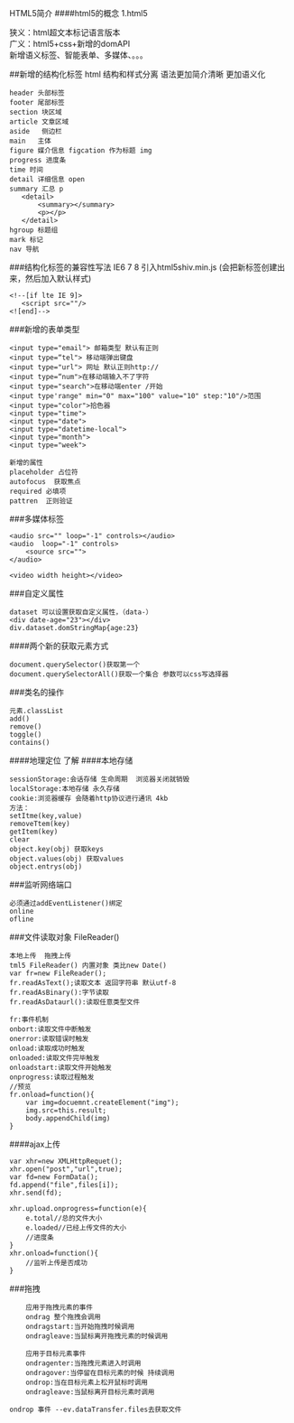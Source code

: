 HTML5简介
 ####html5的概念
 1.html5
 
 狭义：html超文本标记语言版本  
 广义：html5+css+新增的domAPI  
 新增语义标签、智能表单、多媒体、。。。  
 
 ##新增的结构化标签
 html 结构和样式分离 语法更加简介清晰 更加语义化
 ```bach
 header 头部标签
 footer 尾部标签
 section 块区域
 article 文章区域
 aside   侧边栏
 main   主体
 figure 媒介信息 figcation 作为标题 img 
 progress 进度条
 time 时间
 detail 详细信息 open 
 summary 汇总 p 
    <detail>
        <summary></summary>
        <p></p>
    </detail>
 hgroup 标题组
 mark 标记
 nav 导航
```

###结构化标签的兼容性写法
IE6 7 8 引入html5shiv.min.js (会把新标签创建出来，然后加入默认样式)
```$xslt
<!--[if lte IE 9]>
   <script src=""/>
<![end]-->
```
###新增的表单类型
```$xslt
<input type="email"> 邮箱类型 默认有正则
<input type=“tel"> 移动端弹出键盘
<input type="url"> 网址 默认正则http://
<input type=“num">在移动端输入不了字符
<input type="search">在移动端enter /开始
<input type'range" min="0" max="100" value="10" step:"10"/>范围
<input type="color">拾色器
<input type="time">
<input type="date">
<input type="datetime-local">
<input type="month">
<input type="week">

```


```$xslt
新增的属性
placeholder 占位符
autofocus  获取焦点
required 必填项
pattren  正则验证
```

###多媒体标签
```$xslt
<audio src="" loop="-1" controls></audio>
<audio  loop="-1" controls>
    <source src="">
</audio>

<video width height></video>
```

###自定义属性
```
dataset 可以设置获取自定义属性，（data-）
<div date-age="23"></div>
div.dataset.domStringMap{age:23}
```

####两个新的获取元素方式
```$xslt
document.querySelector()获取第一个
document.querySelectorAll()获取一个集合 参数可以css写选择器

```
###类名的操作
```$xslt
元素.classList
add()
remove()
toggle()
contains()
```
####地理定位 了解
####本地存储
```$xslt
sessionStorage:会话存储 生命周期  浏览器关闭就销毁
localStorage:本地存储 永久存储
cookie:浏览器缓存 会随着http协议进行通讯 4kb
方法：
setItme(key,value)
removeTtem(key)
getItem(key)
clear
object.key(obj) 获取keys
object.values(obj) 获取values
object.entrys(obj)
```
###监听网络端口
```$xslt
必须通过addEventListener()绑定
online
ofline
```
###文件读取对象 FileReader()
```$xslt
本地上传  拖拽上传
tml5 FileReader() 内置对象 类比new Date()
var fr=new FileReader();
fr.readAsText();读取文本 返回字符串 默认utf-8
fr.readAsBinary():字节读取
fr.readAsDataurl():读取任意类型文件

fr:事件机制
onbort:读取文件中断触发
onerror:读取错误时触发
onload:读取成功时触发
onloaded:读取文件完毕触发
onloadstart:读取文件开始触发
onprogress:读取过程触发
//预览
fr.onload=function(){
    var img=docuemnt.createElement("img");
    img.src=this.result;
    body.appendChild(img)        
}
```
####ajax上传
```$xslt
var xhr=new XMLHttpRequet();
xhr.open("post","url",true);
var fd=new FormData();
fd.append("file",files[i]);
xhr.send(fd);

xhr.upload.onprogress=function(e){
    e.total//总的文件大小
    e.loaded//已经上传文件的大小
    //进度条
}
xhr.onload=function(){
    //监听上传是否成功
}

```
###拖拽
```$xslt
    应用于拖拽元素的事件
    ondrag 整个拖拽会调用
    ondragstart:当开始拖拽时候调用
    ondragleave:当鼠标离开拖拽元素的时候调用
    
    应用于目标元素事件
    ondragenter:当拖拽元素进入时调用
    ondragover:当停留在目标元素的时候 持续调用
    ondrop:当在目标元素上松开鼠标时调用
    ondragleave:当鼠标离开目标元素时调用
    
ondrop 事件 --ev.dataTransfer.files去获取文件
```

